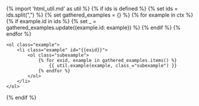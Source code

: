 {% import 'html_util.md' as util %}
{% if ids is defined %}
    {% set ids = ids.split(",") %}
    {% set gathered_examples = {} %}
    {% for example in ctx %}
        {% if example.id in ids %}
            {% set _ = gathered_examples.update({example.id: example}) %}
        {% endif %}
    {% endfor %}
```{=html}
<ol class="example">
    <li class="example" id="{{exid}}">
        <ol class="subexample">
            {% for exid, example in gathered_examples.items() %}
                {{ util.example(example, class_="subexample") }}
            {% endfor %}
        </ol>
    </li>
</ol>
```
{% endif %}
